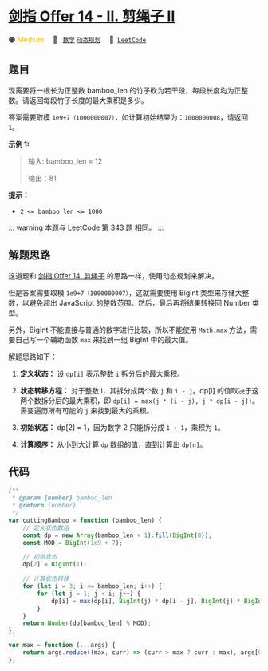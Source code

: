 # [剑指 Offer 14 - II. 剪绳子 II](https://leetcode.cn/problems/jian-sheng-zi-ii-lcof/)

🟠 <font color=#ffb800>Medium</font>&emsp; 🔖&ensp; [`数学`](/leetcode/outline/tag/mathematics.md) [`动态规划`](/leetcode/outline/tag/dynamic-programming.md)&emsp; 🔗&ensp;[`LeetCode`](https://leetcode.cn/problems/jian-sheng-zi-ii-lcof/)

## 题目

现需要将一根长为正整数 bamboo_len 的竹子砍为若干段，每段长度均为正整数。请返回每段竹子长度的最大乘积是多少。

答案需要取模 `1e9+7（1000000007）`，如计算初始结果为：`1000000008`，请返回 `1`。

**示例 1:**

> 输入: bamboo_len = 12
>
> 输出：81

**提示：**

- `2 <= bamboo_len <= 1000`

::: warning
本题与 LeetCode [第 343 题](./0343.md) 相同。
:::

## 解题思路

这道题和 [剑指 Offer 14. 剪绳子](./jz_offer_14_1.md) 的思路一样，使用动态规划来解决。

但是答案需要取模 `1e9+7（1000000007）`，这就需要使用 BigInt 类型来存储大整数，以避免超出 JavaScript 的整数范围。然后，最后再将结果转换回 Number 类型。

另外，BigInt 不能直接与普通的数字进行比较，所以不能使用 `Math.max` 方法，需要自己写一个辅助函数 `max` 来找到一组 BigInt 中的最大值。

解题思路如下：

1. **定义状态：** 设 `dp[i]` 表示整数 `i` 拆分后的最大乘积。

2. **状态转移方程：** 对于整数 i，其拆分成两个数 `j` 和 `i - j`。dp[i] 的值取决于这两个数拆分后的最大乘积，即 `dp[i] = max(j * (i - j), j * dp[i - j])`。需要遍历所有可能的 `j` 来找到最大的乘积。

3. **初始状态：** dp[2] = 1，因为数字 2 只能拆分成 `1 + 1`，乘积为 `1`。

4. **计算顺序：** 从小到大计算 `dp` 数组的值，直到计算出 `dp[n]`。

## 代码

```javascript
/**
 * @param {number} bamboo_len
 * @return {number}
 */
var cuttingBamboo = function (bamboo_len) {
	// 定义状态数组
	const dp = new Array(bamboo_len + 1).fill(BigInt(0));
	const MOD = BigInt(1e9 + 7);

	// 初始状态
	dp[2] = BigInt(1);

	// 计算状态转移
	for (let i = 3; i <= bamboo_len; i++) {
		for (let j = 1; j < i; j++) {
			dp[i] = max(dp[i], BigInt(j) * dp[i - j], BigInt(j) * BigInt(i - j));
		}
	}
	return Number(dp[bamboo_len] % MOD);
};

var max = function (...args) {
	return args.reduce((max, curr) => (curr > max ? curr : max), args[0]);
};
```
